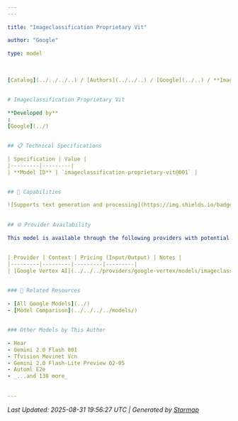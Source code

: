 ```yaml
---
---
  
title: "Imageclassification Proprietary Vit"
  
author: "Google"
  
type: model
  
  
  
[Catalog](../../../..) / [Authors](../../..) / [Google](../..) / **Imageclassification Proprietary Vit**
  
  
# Imageclassification Proprietary Vit
  
**Developed by**
: 
[Google](../)
  
  
## 📋 Technical Specifications
  
| Specification | Value |
|---------|---------|
| **Model ID** | `imageclassification-proprietary-vit@001` |

  
## 🎯 Capabilities
  
![Supports text generation and processing](https://img.shields.io/badge/text-✓-blue) ![Can analyze and understand images](https://img.shields.io/badge/vision-✓-purple) ![Supported input modalities](https://img.shields.io/badge/input-text,image-teal) ![Supported output modalities](https://img.shields.io/badge/output-text-cyan) ![Accepts tool definitions in requests](https://img.shields.io/badge/tools-✓-yellow) ![Temperature sampling control](https://img.shields.io/badge/temperature-core-red) ![Nucleus sampling (top-p)](https://img.shields.io/badge/top__p-core-red) ![Maximum token limit](https://img.shields.io/badge/max__tokens-core-blue) ![Response streaming](https://img.shields.io/badge/streaming-✓-cyan)
  
  
## 🌐 Provider Availability
  
This model is available through the following providers with potential variations:
  
  
| Provider | Context | Pricing (Input/Output) | Notes |
|---------|---------|---------|---------|
| [Google Vertex AI](../../../providers/google-vertex/models/imageclassification-proprietary-vit-at-001.md) | — | — |  |

  
### 🔗 Related Resources
  
- [All Google Models](../)
- [Model Comparison](../../../../models/)
  
  
### Other Models by This Author
  
- Hear
- Gemini 2.0 Flash 001
- Tfvision Movinet Vcn
- Gemini 2.0 Flash-Lite Preview 02-05
- Automl E2e
- _...and 138 more_
  
  
---
```

*Last Updated: 2025-08-31 19:56:27 UTC | Generated by [Starmap](https://github.com/agentstation/starmap)*